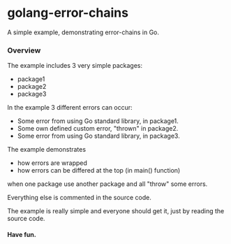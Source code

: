# golang-error-chains
A simple example, demonstrating error-chains in Go.

### Overview

The example includes 3 very simple packages:
- package1
- package2
- package3

In the example 3 different errors can occur:
- Some error from using Go standard library, in package1.
- Some own defined custom error, "thrown" in package2.
- Some error from using Go standard library, in package3.

The example demonstrates

- how errors are wrapped
- how errors can be differed at the top (in main() function)

when one package use another package and all "throw" some errors.

Everything else is commented in the source code.

The example is really simple and everyone should get it, just by reading the source code.

#### Have fun.

